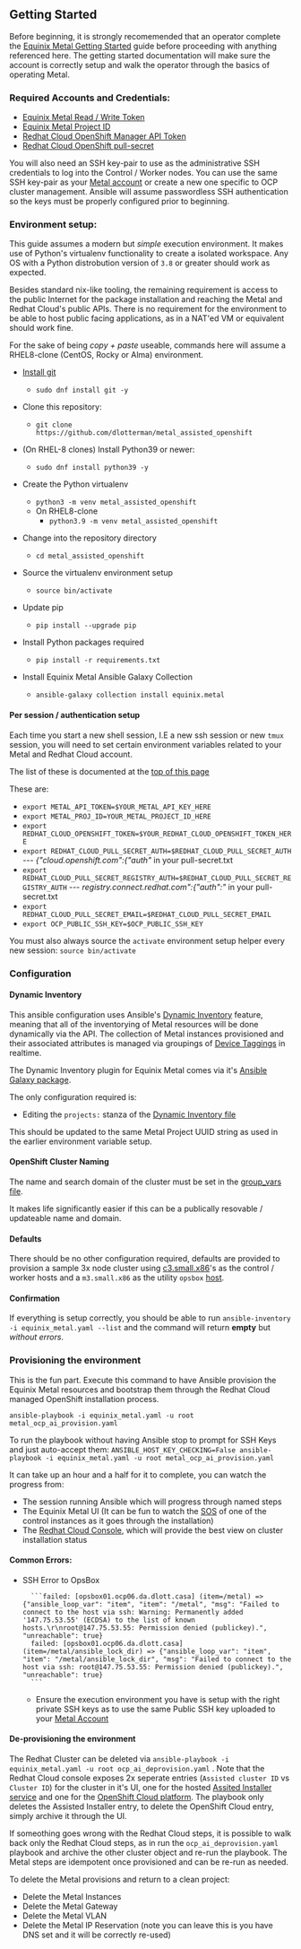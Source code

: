## Getting Started

Before beginning, it is strongly recomemended that an operator complete the [Equinix Metal Getting Started](https://metal.equinix.com/developers/docs/) guide before proceeding with anything referenced here. The getting started documentation will make sure the account is correctly setup and walk the operator through the basics of operating Metal.

### Required Accounts and Credentials:

- [Equinix Metal Read / Write Token](https://github.com/openshift/assisted-installer)
- [Equinix Metal Project ID](https://metal.equinix.com/developers/docs/accounts/projects/)
- [Redhat Cloud OpenShift Manager API Token](https://console.redhat.com/openshift/token)
- [Redhat Cloud OpenShift pull-secret](https://console.redhat.com/openshift/install/pull-secret)

You will also need an SSH key-pair to use as the administrative SSH credentials to log into the Control / Worker nodes. You can use the same SSH key-pair as your [Metal account](https://metal.equinix.com/developers/docs/accounts/ssh-keys/) or create a new one specific to OCP cluster management. Ansible will assume passwordless SSH authentication so the keys must be properly configured prior to beginning. 

### Environment setup:

This guide assumes a modern but *simple* execution environment. It makes use of Python's virtualenv functionality to create a isolated workspace. Any OS with a Python distrobution version of `3.8` or greater should work as expected.

Besides standard nix-like tooling, the remaining requirement is access to the public Internet for the package installation and reaching the Metal and Redhat Cloud's public APIs. There is no requirement for the environment to be able to host public facing applications, as in a NAT'ed VM or equivalent should work fine.

For the sake of being *copy + paste* useable, commands here will assume a RHEL8-clone (CentOS, Rocky or Alma) environment.

- [Install git](https://github.com/git-guides/install-git)
  - `sudo dnf install git -y`

- Clone this repository:
  - `git clone https://github.com/dlotterman/metal_assisted_openshift`

- (On RHEL-8 clones) Install Python39 or newer:
  - `sudo dnf install python39 -y`

- Create the Python virtualenv
  - `python3 -m venv metal_assisted_openshift`
  - On RHEL8-clone
	- `python3.9 -m venv metal_assisted_openshift`

- Change into the repository directory
  - `cd metal_assisted_openshift`

- Source the virtualenv environment setup
  - `source bin/activate`

- Update pip
  - `pip install --upgrade pip`

- Install Python packages required
  - `pip install -r requirements.txt`

- Install Equinix Metal Ansible Galaxy Collection
  - `ansible-galaxy collection install equinix.metal`

#### Per session / authentication setup
Each time you start a new shell session, I.E a new ssh session or new `tmux` session, you will need to set certain environment variables related to your Metal and Redhat Cloud account.

The list of these is documented at the [top of this page](getting_started.md#Required-Accounts-and-Credentials)

These are:

- `export METAL_API_TOKEN=$YOUR_METAL_API_KEY_HERE`
- `export METAL_PROJ_ID=YOUR_METAL_PROJECT_ID_HERE`
- `export REDHAT_CLOUD_OPENSHIFT_TOKEN=$YOUR_REDHAT_CLOUD_OPENSHIFT_TOKEN_HERE`
- `export REDHAT_CLOUD_PULL_SECRET_AUTH=$REDHAT_CLOUD_PULL_SECRET_AUTH` --- *{"cloud.openshift.com":{"auth"* in your pull-secret.txt
- `export REDHAT_CLOUD_PULL_SECRET_REGISTRY_AUTH=$REDHAT_CLOUD_PULL_SECRET_REGISTRY_AUTH` --- *registry.connect.redhat.com":{"auth":"* in your pull-secret.txt
- `export REDHAT_CLOUD_PULL_SECRET_EMAIL=$REDHAT_CLOUD_PULL_SECRET_EMAIL`
- `export OCP_PUBLIC_SSH_KEY=$OCP_PUBLIC_SSH_KEY`


You must also always source the `activate` environment setup helper every new session: `source bin/activate`
### Configuration
#### Dynamic Inventory

This ansible configuration uses Ansible's [Dynamic Inventory](https://docs.ansible.com/ansible/latest/user_guide/intro_dynamic_inventory.html) feature, meaning that all of the inventorying of Metal resources will be done dynamically via the API. The collection of Metal instances provisioned and their associated attributes is managed via groupings of [Device Taggings](https://metal.equinix.com/developers/docs/server-metadata/device-tagging/) in realtime.

The Dynamic Inventory plugin for Equinix Metal comes via it's [Ansible Galaxy package](https://galaxy.ansible.com/equinix/metal). 

The only configuration required is:
  - Editing the `projects:` stanza of the [Dynamic Inventory file](../equinix_metal.yaml#L15)

This should be updated to the same Metal Project UUID string as used in the earlier environment variable setup. 

#### OpenShift Cluster Naming

The name and search domain of the cluster must be set in the [group_vars file](../group_vars/all.yaml). 

It makes life significantly easier if this can be a publically resovable / updateable name and domain.

#### Defaults
There should be no other configuration required, defaults are provided to provision a sample 3x node cluster using [c3.small.x86](../roles/metal/defaults/main.yaml#L7)'s as the control / worker hosts and a `m3.small.x86` as the utility `opsbox` [host](../roles/metal/tasks/metal_get_or_provision_opsbox.yaml).

#### Confirmation

If everything is setup correctly, you should be able to run `ansible-inventory -i equinix_metal.yaml --list` and the command will return **empty** but *without errors*.

### Provisioning the environment

This is the fun part. Execute this command to have Ansible provision the Equinix Metal resources and bootstrap them through the Redhat Cloud managed OpenShift installation process.

`ansible-playbook -i equinix_metal.yaml -u root metal_ocp_ai_provision.yaml`

To run the playbook without having Ansible stop to prompt for SSH Keys and just auto-accept them:
`ANSIBLE_HOST_KEY_CHECKING=False ansible-playbook -i equinix_metal.yaml -u root metal_ocp_ai_provision.yaml`

It can take up an hour and a half for it to complete, you can watch the progress from:
- The session running Ansible which will progress through named steps
- The Equinix Metal UI (It can be fun to watch the [SOS](https://metal.equinix.com/developers/docs/resilience-recovery/serial-over-ssh/) of one of the control instances as it goes through the installation)
- The [Redhat Cloud Console](https://console.redhat.com/openshift/), which will provide the best view on cluster installation status


#### Common Errors:

- SSH Error to OpsBox

        ```failed: [opsbox01.ocp06.da.dlott.casa] (item=/metal) => {"ansible_loop_var": "item", "item": "/metal", "msg": "Failed to connect to the host via ssh: Warning: Permanently added '147.75.53.55' (ECDSA) to the list of known hosts.\r\nroot@147.75.53.55: Permission denied (publickey).", "unreachable": true}
        failed: [opsbox01.ocp06.da.dlott.casa] (item=/metal/ansible_lock_dir) => {"ansible_loop_var": "item", "item": "/metal/ansible_lock_dir", "msg": "Failed to connect to the host via ssh: root@147.75.53.55: Permission denied (publickey).", "unreachable": true}
        ```
  - Ensure the execution environment you have is setup with the right private SSH keys as to use the same Public SSH key uploaded to your [Metal Account](https://metal.equinix.com/developers/docs/accounts/ssh-keys/)

#### De-provisioning the environment

The Redhat Cluster can be deleted via `ansible-playbook -i equinix_metal.yaml -u root ocp_ai_deprovision.yaml` . Note that the Redhat Cloud console exposes 2x seperate entries (`Assisted cluster ID` vs `Cluster ID`) for the cluster in it's UI, one for the hosted [Assited Installer service](https://console.redhat.com/openshift/assisted-installer/clusters/) and one for the [OpenShift Cloud platform](https://console.redhat.com/openshift). The playbook only deletes the Assisted Installer entry, to delete the OpenShift Cloud entry, simply archive it through the UI.

If someothing goes wrong with the Redhat Cloud steps, it is possible to walk back only the Redhat Cloud steps, as in run the `ocp_ai_deprovision.yaml` playbook and archive the other cluster object and re-run the playbook. The Metal steps are idempotent once provisioned and can be re-run as needed.

To delete the Metal provisions and return to a clean project:
* Delete the Metal Instances
* Delete the Metal Gateway
* Delete the Metal VLAN
* Delete the Metal IP Reservation (note you can leave this is you have DNS set and it will be correctly re-used)
